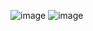 

![image](https://user-images.githubusercontent.com/102318922/172857604-21343bcb-802a-4e66-b65e-81b9433930d1.png)
![image](https://user-images.githubusercontent.com/102318922/172858350-7fb754a9-5b06-4f25-9e3d-b250cef3dfdb.png)



